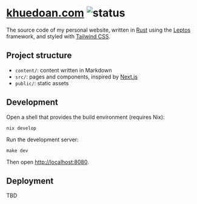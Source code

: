 # [khuedoan.com](https://khuedoan.com) ![status](https://img.shields.io/website?label=status&style=flat-square&url=https%3A%2F%2Fkhuedoan.com)

The source code of my personal website, written in [Rust](https://www.rust-lang.org) using the [Leptos](https://leptos.dev) framework,
and styled with [Tailwind CSS](https://tailwindcss.com).

## Project structure

- `content/`: content written in Markdown
- `src/`: pages and components, inspired by [Next.js](http://nextjs.org)
- `public/`: static assets

## Development

Open a shell that provides the build environment (requires Nix):

```
nix develop
```

Run the development server:

```
make dev
```

Then open <http://localhost:8080>.

## Deployment

TBD
